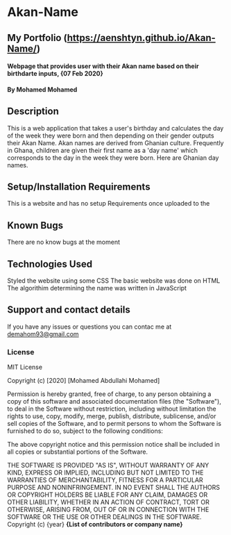 # Akan-Name

## My Portfolio (https://aenshtyn.github.io/Akan-Name/)

#### Webpage that provides user with their Akan name based on their birthdarte inputs, {07 Feb 2020}

#### By **Mohamed Mohamed**

## Description

This is a web application that takes a user's birthday and calculates the day of the week they were born and then depending on their gender outputs their Akan Name. Akan names are derived from Ghanian culture. Frequently in Ghana, children are given their first name as a 'day name' which corresponds to the day in the week they were born. Here are Ghanian day names.

## Setup/Installation Requirements

This is a website and has no setup Requirements once uploaded to the

## Known Bugs

There are no know bugs at the moment

## Technologies Used

Styled the website using some CSS
The basic website was done on HTML
The algorithim determining the name was written in JavaScript

## Support and contact details

If you have any issues or questions you can contac me at demahom93@gmail.com

### License

MIT License

Copyright (c) [2020] [Mohamed Abdullahi Mohamed]

Permission is hereby granted, free of charge, to any person obtaining a copy
of this software and associated documentation files (the "Software"), to deal
in the Software without restriction, including without limitation the rights
to use, copy, modify, merge, publish, distribute, sublicense, and/or sell
copies of the Software, and to permit persons to whom the Software is
furnished to do so, subject to the following conditions:

The above copyright notice and this permission notice shall be included in all
copies or substantial portions of the Software.

THE SOFTWARE IS PROVIDED "AS IS", WITHOUT WARRANTY OF ANY KIND, EXPRESS OR
IMPLIED, INCLUDING BUT NOT LIMITED TO THE WARRANTIES OF MERCHANTABILITY,
FITNESS FOR A PARTICULAR PURPOSE AND NONINFRINGEMENT. IN NO EVENT SHALL THE
AUTHORS OR COPYRIGHT HOLDERS BE LIABLE FOR ANY CLAIM, DAMAGES OR OTHER
LIABILITY, WHETHER IN AN ACTION OF CONTRACT, TORT OR OTHERWISE, ARISING FROM,
OUT OF OR IN CONNECTION WITH THE SOFTWARE OR THE USE OR OTHER DEALINGS IN THE
SOFTWARE.
Copyright (c) {year} **{List of contributors or company name}**
